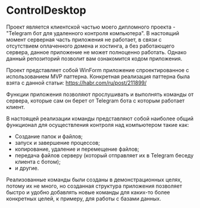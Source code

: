 # ControlDesktop

Проект является клиентской частью моего дипломного проекта - "Telegram бот для удаленного контроля компьютера". В настоящий момент серверная часть приложения не работает, в связи с отсутствием оплаченного домена и хостинга, а без работающего сервера, данное приложение не может полноценно работать. Однако данный репозиторий позволит вам ознакомится кодом приложения.

Проект представляет собой WinForm приложение спроектированное с использованием MVP паттерна. Конкретная реализация паттерна была взята с данной статьи: https://habr.com/ru/post/211899/

Функции приложения позволяют прослушивать и выполнять команды от сервера, которые сам он берет от Telegram бота с которым работает клиент.

В настоящей реализации команды представляют собой наиболее общий функционал для осуществления контроля над компьютером такие как:
- Создание папок и файлов;
- запуск и завершение процессов;
- копирование, удаление и перемещение файлов;
- передача файлов серверу (который отправляет их в Telegram беседу клиента с ботом);
- и другие.

Реализованные команды были созданы в демонстрационных целях, потому их не много, но созданная структура приложения позволяет быстро и удобно добавлять новые команды для каких-то более конкретных целей, к примеру, для работы с базами данных.
